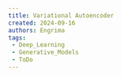 ```yaml
---
title: Variational Autoencoder
created: 2024-09-16
authors: Engrima
tags:
 - Deep_Learning
 - Generative_Models
 - ToDo
---
```

